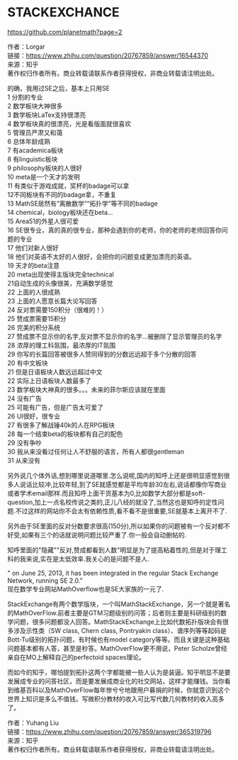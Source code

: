 # STACKEXCHANCE
https://github.com/planetmath?page=2


作者：Lorgar  
链接：https://www.zhihu.com/question/20767859/answer/16544370  
来源：知乎  
著作权归作者所有。商业转载请联系作者获得授权，非商业转载请注明出处。  
  

的确，我用过SE之后，基本上只用SE  
1 分割的专业  
2 数学板块大神很多  
3 数学板块LaTex支持很漂亮  
4 数学板块真的很漂亮，光是看版面就很喜欢  
5 管理员严肃又和蔼  
6 总体年龄成熟  
7 有academica板块  
8 有linguistic板块  
9 philosophy板块的人很好  
10 meta是一个天才的发明  
11 有类似于游戏成就，奖杯的badage可以拿  
12不同板块有不同的badage拿，不重复  
13 MathSE居然有“离散数学”“拓扑学”等不同的badage  
14 chemical，biology板块还在beta...  
15 Area51的外星人很可爱  
16 SE很专业，真的真的很专业，那种会遇到你的老师，你的老师的老师回答你问题的专业  
17 他们对新人很好  
18 他们对英语不太好的人很好，会把你的问题变成更加漂亮的英语。  
19 天才的beta注意  
20 meta出现使得主版块完全technical  
21自动生成的头像很美，充满数学感觉  
22 上面的人很成熟  
23 上面的人愿意长篇大论写回答  
24 反对票需要150积分（很难的！）  
25 赞成票需要15积分  
26 完美的积分系统  
27 赞成票不显示你的名字,反对票不显示你的名字...被删除了显示管理员的名字  
28 浓厚的理工科氛围，最浓厚的IT氛围  
29 你写的长篇回答被很多人赞同得到的分数远远超于多个分散的回答  
20 有中文板块  
21 但是日语板块人数远远超过中文  
22 实际上日语板块人数最多了  
23 数学板块大神真的很多。。。未来的菲尔斯应该就在里面  
24 没有广告  
25 可能有广告，但是广告太可爱了  
26 UI很好，很专业  
27 有很多了解战锤40k的人在RPG板块  
28 每一个结束beta的板块都有自己的配色  
29 没有争吵  
30 我从来没看过任何让人不舒服的语言，所有人都很gentleman  
31 从来没有

另外说几个体外话,想到哪里说道哪里.怎么说呢,国内的知呼上还是很明显感觉到很多人说话比较冲,比较年轻,到了SE就感觉都是平均年龄30左右,说话都像你写商业或者学术email那样.而且知呼上面干货基本为0,比如数学大部分都是soft-question,加上一点名校传说之类的,正儿八经的就没了,当然这也是知呼的定性问题.不过这样的网站你不会太有依赖性质,看不看不是很重要,SE就基本上离开不了.

另外由于SE里面的反对分数要求很高(150分),所以如果你的问题被有一个反对都不好受,如果有三个的话就说明问题比较严重了.你一般会自动删帖的.

知呼里面的"隐藏""反对,赞成都看到人数"明显是为了提高粘着性的,但是对于理工科的我来说,实在是太低效率.我关心的是问题不是人.

" on June 25, 2013, it has been integrated in the regular Stack Exchange Network, running SE 2.0."  
现在数学专业网站MathOverflow也是SE大家族的一元了.








StackExchange有两个数学版块，一个叫MathStackExchange，另一个就是著名的MathOverFlow.前者主要是GTM习题级别的问答；后者则主要是科研级别的数学问题，很多问题都没人回答。MathStackExchange上比如代数拓扑版块会有很多涉及示性类（SW class, Chern class, Pontryakin class）、谱序列等等起码是Bott-Tu级别的拓扑问题，有时候也有model category等等。而且关键是这种基础问题基本都有人答，甚至是秒答。MathOverFlow更不用说，Peter Scholze曾经亲自在MO上解释自己的perfectoid spaces理论。

而如今的知乎，哪怕提到拓扑这两个字都能被一些人认为是装逼。知乎明显不是要发展成专业的问答社区，而是要发展成商业化的社交网站，这样才能赚钱。当你看到维基百科以及MathOverFlow每年惨兮兮地跟用户募捐的时候，你就意识到这个世界上知识是多么不值钱。写微积分教材的收入可比写代数几何教材的收入高多了。

  
  
作者：Yuhang Liu  
链接：https://www.zhihu.com/question/20767859/answer/365319796  
来源：知乎  
著作权归作者所有。商业转载请联系作者获得授权，非商业转载请注明出处。

















































































































































































































































































































